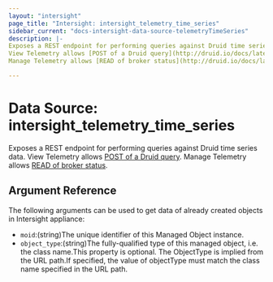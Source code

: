 ```yaml
---
layout: "intersight"
page_title: "Intersight: intersight_telemetry_time_series"
sidebar_current: "docs-intersight-data-source-telemetryTimeSeries"
description: |-
Exposes a REST endpoint for performing queries against Druid time series data.
View Telemetry allows [POST of a Druid query](http://druid.io/docs/latest/querying/querying).
Manage Telemetry allows [READ of broker status](http://druid.io/docs/latest/operations/api-reference.html#broker).

---
```


# Data Source: intersight_telemetry_time_series
Exposes a REST endpoint for performing queries against Druid time series data.
View Telemetry allows [POST of a Druid query](http://druid.io/docs/latest/querying/querying).
Manage Telemetry allows [READ of broker status](http://druid.io/docs/latest/operations/api-reference.html#broker).

## Argument Reference
The following arguments can be used to get data of already created objects in Intersight appliance:
* `moid`:(string)The unique identifier of this Managed Object instance.
* `object_type`:(string)The fully-qualified type of this managed object, i.e. the class name.This property is optional. The ObjectType is implied from the URL path.If specified, the value of objectType must match the class name specified in the URL path.
